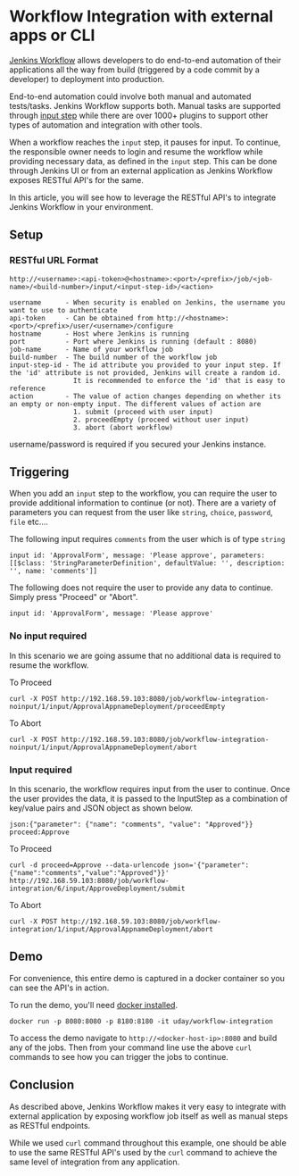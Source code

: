 # Workflow Integration with external apps or CLI
[Jenkins Workflow](https://wiki.jenkins-ci.org/display/JENKINS/Workflow+Plugin) allows developers to do end-to-end automation of their applications all the way from build (triggered by a code commit by a developer) to deployment into production.

End-to-end automation could involve both manual and automated tests/tasks. Jenkins Workflow supports both. Manual tasks are supported through [input step](https://github.com/jenkinsci/workflow-plugin/blob/master/TUTORIAL.md#pausing-flyweight-vs-heavyweight-executors) while there are over 1000+ plugins to support other types of automation and integration with other tools.

When a workflow reaches the `input` step, it pauses for input. To continue, the responsible owner needs to login and resume the workflow while providing necessary data, as defined in the `input` step. This can be done through Jenkins UI or from an external application as Jenkins Workflow exposes RESTful API's for the same.

In this article, you will see how to leverage the RESTful API's to integrate Jenkins Workflow in your environment.

## Setup

### RESTful URL Format

```
http://<username>:<api-token>@<hostname>:<port>/<prefix>/job/<job-name>/<build-number>/input/<input-step-id>/<action>

username      - When security is enabled on Jenkins, the username you want to use to authenticate
api-token     - Can be obtained from http://<hostname>:<port>/<prefix>/user/<username>/configure
hostname      - Host where Jenkins is running
port          - Port where Jenkins is running (default : 8080)
job-name      - Name of your workflow job
build-number  - The build number of the workflow job
input-step-id - The id attribute you provided to your input step. If the 'id' attribute is not provided, Jenkins will create a random id.
                It is recommended to enforce the 'id' that is easy to reference
action        - The value of action changes depending on whether its an empty or non-empty input. The different values of action are
                1. submit (proceed with user input)
                2. proceedEmpty (proceed without user input)
                3. abort (abort workflow)
```

username/password is required if you secured your Jenkins instance.

## Triggering
When you add an `input` step to the workflow, you can require the user to provide additional information to continue (or not). There are a variety of parameters you can request from the user like `string`, `choice`, `password`, `file` etc....

The following input requires `comments` from the user which is of type `string`

```
input id: 'ApprovalForm', message: 'Please approve', parameters: [[$class: 'StringParameterDefinition', defaultValue: '', description: '', name: 'comments']]

```

The following does not require the user to provide any data to continue. Simply press "Proceed" or "Abort".

```
input id: 'ApprovalForm', message: 'Please approve'
```

### No input required
In this scenario we are going assume that no additional data is required to resume the workflow.

To Proceed

```
curl -X POST http://192.168.59.103:8080/job/workflow-integration-noinput/1/input/ApprovalAppnameDeployment/proceedEmpty
```

To Abort

```
curl -X POST http://192.168.59.103:8080/job/workflow-integration-noinput/1/input/ApprovalAppnameDeployment/abort
```

### Input required
In this scenario, the workflow requires input from the user to continue. Once the user provides the data, it is passed to the InputStep as a combination of key/value pairs and JSON object as shown below.

```
json:{"parameter": {"name": "comments", "value": "Approved"}}
proceed:Approve
```

To Proceed

```
curl -d proceed=Approve --data-urlencode json='{"parameter":{"name":"comments","value":"Approved"}}' http://192.168.59.103:8080/job/workflow-integration/6/input/ApproveDeployment/submit
```

To Abort

```
curl -X POST http://192.168.59.103:8080/job/workflow-integration/1/input/ApprovalAppnameDeployment/abort
```

## Demo
For convenience, this entire demo is captured in a docker container so you can see the API's in action.

To run the demo, you'll need [docker installed](https://docs.docker.com/installation/).

```
docker run -p 8080:8080 -p 8180:8180 -it uday/workflow-integration
```

To access the demo navigate to `http://<docker-host-ip>:8080` and build any of the jobs. Then from your command line use the above `curl` commands to see how you can trigger the jobs to continue.


## Conclusion
As described above, Jenkins Workflow makes it very easy to integrate with external application by exposing workflow job itself as well as manual steps as RESTful endpoints.

While we used `curl` command throughout this example, one should be able to use the same RESTful API's used by the `curl` command to achieve the same level of integration from any application.
